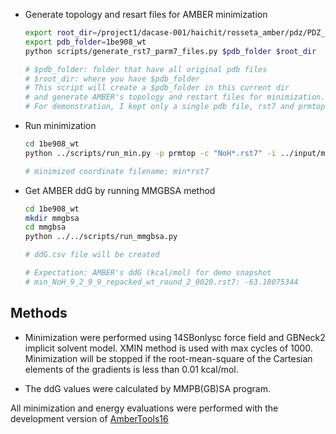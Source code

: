 - Generate topology and resart files for AMBER minimization

    ```bash
    export root_dir=/project1/dacase-001/haichit/rosseta_amber/pdz/PDZ_ddG/results/refine/
    export pdb_folder=1be908_wt
    python scripts/generate_rst7_parm7_files.py $pdb_folder $root_dir

    # $pdb_folder: folder that have all original pdb files
    # $root_dir: where you have $pdb_folder 
    # This script will create a $pdb_folder in this current dir
    # and generate AMBER's topology and restart files for minimization.
    # For demonstration, I kept only a single pdb file, rst7 and prmtop in ./1be908_wt folder
    ```

- Run minimization
    
    ```bash
    cd 1be908_wt
    python ../scripts/run_min.py -p prmtop -c "NoH*.rst7" -i ../input/min.in

    # minimized coordinate filename: min*rst7
    ```

- Get AMBER ddG by running MMGBSA method
   
    ```bash
    cd 1be908_wt
    mkdir mmgbsa
    cd mmgbsa
    python ../../scripts/run_mmgbsa.py

    # ddG.csv file will be created

    # Expectation: AMBER's ddG (kcal/mol) for demo snapshot
    # min_NoH_9_2_9_9_repacked_wt_round_2_0020.rst7: -63.18075344
    ```

Methods
-------
- Minimization were performed using 14SBonlysc force field and GBNeck2 implicit solvent model.
XMIN method is used with max cycles of 1000. Minimization will be stopped if the root-mean-square
of the Cartesian elements of the gradients is less than 0.01 kcal/mol.

- The ddG values were calculated by MMPB(GB)SA program.

All minimization and energy evaluations were performed with the development version of [AmberTools16](
http://ambermd.org/AmberTools16-get.html)
